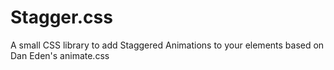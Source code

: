 Stagger.css
===========

A small CSS library to add Staggered Animations to your elements based on Dan Eden's animate.css
